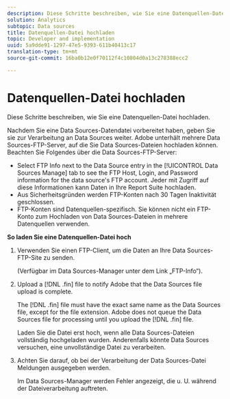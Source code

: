 ```yaml
---
description: Diese Schritte beschreiben, wie Sie eine Datenquellen-Datei hochladen.
solution: Analytics
subtopic: Data sources
title: Datenquellen-Datei hochladen
topic: Developer and implementation
uuid: 5a9dde91-1297-47e5-9393-611b40413c17
translation-type: tm+mt
source-git-commit: 16ba0b12e0f70112f4c10804d0a13c278388ecc2

---
```



# Datenquellen-Datei hochladen

Diese Schritte beschreiben, wie Sie eine Datenquellen-Datei hochladen.

Nachdem Sie eine Data Sources-Datendatei vorbereitet haben, geben Sie sie zur Verarbeitung an Data Sources weiter. Adobe unterhält mehrere Data Sources-FTP-Server, auf die Sie Data Sources-Dateien hochladen können. Beachten Sie Folgendes über die Data Sources-FTP-Server:

* Select FTP Info next to the Data Source entry in the [!UICONTROL Data Sources Manage] tab to see the FTP Host, Login, and Password information for the data source's FTP account. Jeder mit Zugriff auf diese Informationen kann Daten in Ihre Report Suite hochladen.
* Aus Sicherheitsgründen werden FTP-Konten nach 30 Tagen Inaktivität geschlossen.
* FTP-Konten sind Datenquellen-spezifisch. Sie können nicht ein FTP-Konto zum Hochladen von Data Sources-Dateien in mehrere Datenquellen verwenden.

**So laden Sie eine Datenquellen-Datei hoch**

1. Verwenden Sie einen FTP-Client, um die Daten an Ihre Data Sources-FTP-Site zu senden.

   (Verfügbar im Data Sources-Manager unter dem Link „FTP-Info“).

1. Upload a [!DNL .fin] file to notify Adobe that the Data Sources file upload is complete.

   The [!DNL .fin] file must have the exact same name as the Data Sources file, except for the file extension. Adobe does not queue the Data Sources file for processing until you upload the [!DNL .fin] file.

   Laden Sie die Datei erst hoch, wenn alle Data Sources-Dateien vollständig hochgeladen wurden. Anderenfalls könnte Data Sources versuchen, eine unvollständige Datei zu verarbeiten.
1. Achten Sie darauf, ob bei der Verarbeitung der Data Sources-Datei Meldungen ausgegeben werden.

   Im Data Sources-Manager werden Fehler angezeigt, die u. U. während der Dateiverarbeitung auftreten.

